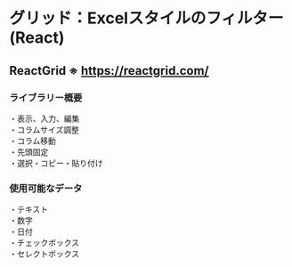 # グリッド：Excelスタイルのフィルター (React)

## ReactGrid ※ https://reactgrid.com/

### ライブラリー概要

・表示、入力、編集<br />
・コラムサイズ調整<br />
・コラム移動<br />
・先頭固定<br />
・選択・コピー・貼り付け

### 使用可能なデータ

・テキスト<br />
・数字<br />
・日付<br />
・チェックボックス<br />
・セレクトボックス
